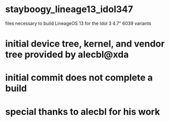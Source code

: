# stayboogy_lineage13_idol347

files necessary to build LineageOS 13 for the Idol 3 4.7" 6039 variants



# initial device tree, kernel, and vendor tree provided by alecbl@xda
# initial commit does not complete a build
# special thanks to alecbl for his work
